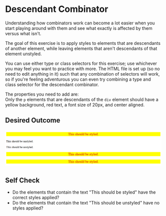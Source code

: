 # Descendant Combinator

Understanding how combinators work can become a lot easier when you start playing around with them and see what exactly is affected by them versus what isn't.

The goal of this exercise is to apply styles to elements that are descendants of another element, while leaving elements that aren't descendants of that element unstyled.

You can use either type or class selectors for this exercise; use whichever you may feel you want to practice with more. The HTML file is set up (so no need to edit anything in it) such that any combination of selectors will work, so if you're feeling adventurous you can even try combining a type and class selector for the descendant combinator.

The properties you need to add are:  
Only the `p` elements that are descendants of the `div` element should have a yellow background, red text, a font size of 20px, and center aligned.

## Desired Outcome

![Desired outcome](desired-outcome.png)

## Self Check

- Do the elements that contain the text "This should be styled" have the correct styles applied?  
- Do the elements that contain the text "This should be unstyled" have no styles applied?
